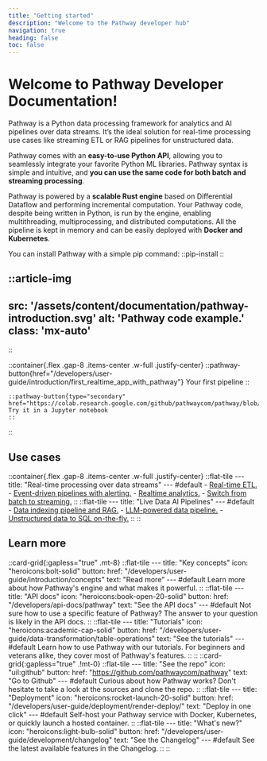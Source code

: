 ```yaml
---
title: "Getting started"
description: "Welcome to the Pathway developer hub"
navigation: true
heading: false
toc: false
---
```


# Welcome to Pathway Developer Documentation!

Pathway is a Python data processing framework for analytics and AI pipelines over data streams.
It’s the ideal solution for real-time processing use cases like streaming ETL or RAG pipelines for unstructured data.

Pathway comes with an **easy-to-use Python API**, allowing you to seamlessly integrate your favorite Python ML libraries.
Pathway syntax is simple and intuitive, and **you can use the same code for both batch and streaming processing**.

Pathway is powered by a **scalable Rust engine** based on Differential Dataflow and performing incremental computation.
Your Pathway code, despite being written in Python, is run by the engine, enabling multithreading, multiprocessing, and distributed computations.
All the pipeline is kept in memory and can be easily deployed with **Docker and Kubernetes**.

You can install Pathway with a simple pip command:
::pip-install
::

::article-img
---
src: '/assets/content/documentation/pathway-introduction.svg'
alt: 'Pathway code example.'
class: 'mx-auto'
---
::

::container{.flex .gap-8 .items-center .w-full .justify-center}
    ::pathway-button{href="/developers/user-guide/introduction/first_realtime_app_with_pathway"}
    Your first pipeline
    ::

    ::pathway-button{type="secondary" href="https://colab.research.google.com/github/pathwaycom/pathway/blob/main/examples/notebooks/pathway_intro.ipynb"}
    Try it in a Jupyter notebook
    ::
::

## Use cases
::container{.flex .gap-8 .items-center .w-full .justify-center}
    ::flat-tile
    ---
    title: "Real-time processing over data streams"
    ---
    #default 
    - [Real-time ETL.](/developers/showcases/kafka-etl)
    - [Event-driven pipelines with alerting.](/developers/showcases/realtime-log-monitoring)
    - [Realtime analytics.](/developers/showcases/linear_regression_with_kafka)
    - [Switch from batch to streaming.](/developers/user-guide/connect/switch-from-batch-to-streaming)
    ::
    ::flat-tile
    ---
    title: "Live Data AI Pipelines"
    ---
    #default 
    - [Data indexing pipeline and RAG.](/developers/user-guide/llm-xpack/vectorstore_pipeline)
    - [LLM-powered data pipeline.](/developers/showcases/llm-alert-pathway)
    - [Unstructured data to SQL on-the-fly.](/developers/showcases/unstructured-to-structured)
    ::
::

## Learn more

::card-grid{:gapless="true" .mt-8}
    ::flat-tile
    ---
    title: "Key concepts"
    icon: "heroicons:bolt-solid"
    button:
        href: "/developers/user-guide/introduction/concepts"
        text: "Read more"
    ---
    #default 
    Learn more about how Pathway's engine and what makes it powerful.
    ::
    ::flat-tile
    ---
    title: "API docs"
    icon: "heroicons:book-open-20-solid"
    button:
        href: "/developers/api-docs/pathway"
        text: "See the API docs"
    ---
    #default 
    Not sure how to use a specific feature of Pathway? The answer to your question is likely in the API docs.
    ::
    ::flat-tile
    ---
    title: "Tutorials"
    icon: "heroicons:academic-cap-solid"
    button:
        href: "/developers/user-guide/data-transformation/table-operations"
        text: "See the tutorials"
    ---
    #default 
    Learn how to use Pathway with our tutorials. For beginners and veterans alike, they cover most of Pathway's features.
    ::
::
::card-grid{:gapless="true" .!mt-0}
    ::flat-tile
    ---
    title: "See the repo"
    icon: "uil:github"
    button:
        href: "https://github.com/pathwaycom/pathway"
        text: "Go to Github"
    ---
    #default 
    Curious about how Pathway works? Don't hesitate to take a look at the sources and clone the repo. 
    ::
    ::flat-tile
    ---
    title: "Deployment"
    icon: "heroicons:rocket-launch-20-solid"
    button:
        href: "/developers/user-guide/deployment/render-deploy/"
        text: "Deploy in one click"
    ---
    #default 
    Self-host your Pathway service with Docker, Kubernetes, or quickly launch a hosted container.
    ::
    ::flat-tile
    ---
    title: "What's new?"
    icon: "heroicons:light-bulb-solid"
    button:
        href: "/developers/user-guide/development/changelog"
        text: "See the Changelog"
    ---
    #default 
    See the latest available features in the Changelog.
    ::
::
